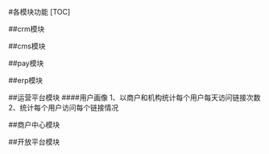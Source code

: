 #各模块功能
[TOC]

##crm模块

##cms模块

##pay模块

##erp模块

##运营平台模块
####用户画像
    1、以商户和机构统计每个用户每天访问链接次数
    2、统计每个用户访问每个链接情况

##商户中心模块

##开放平台模块